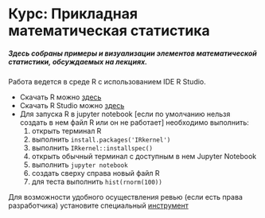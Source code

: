 # Курс: Прикладная математическая статистика
##### Здесь собраны примеры и визуализации элементов математической статистики, обсуждаемых на лекциях.

Работа ведется в среде R с использованием IDE R Studio.
* Скачать R можно [здесь](https://www.r-project.org/)
* Скачать R Studio можно [здесь](https://rstudio.com/products/rstudio/)
* Для запуска R в jupyter notebook [если по умолчанию нельзя создать в нем файл R или он не работает] необходимо выполнить:
  1. открыть терминал R
  2. выполнить `install.packages('IRkernel')`
  3. выполнить `IRkernel::installspec()`
  4. открыть обычный терминал с доступным в нем Jupyter Notebook
  5. выполнить `jupyter notebook`
  6. создать сверху справа новый файл R
  7. для теста выполнить `hist(rnorm(100))`

Для возможности удобного осуществления ревью (если есть права разработчика) установите специальный [инструмент](https://app.reviewnb.com)

